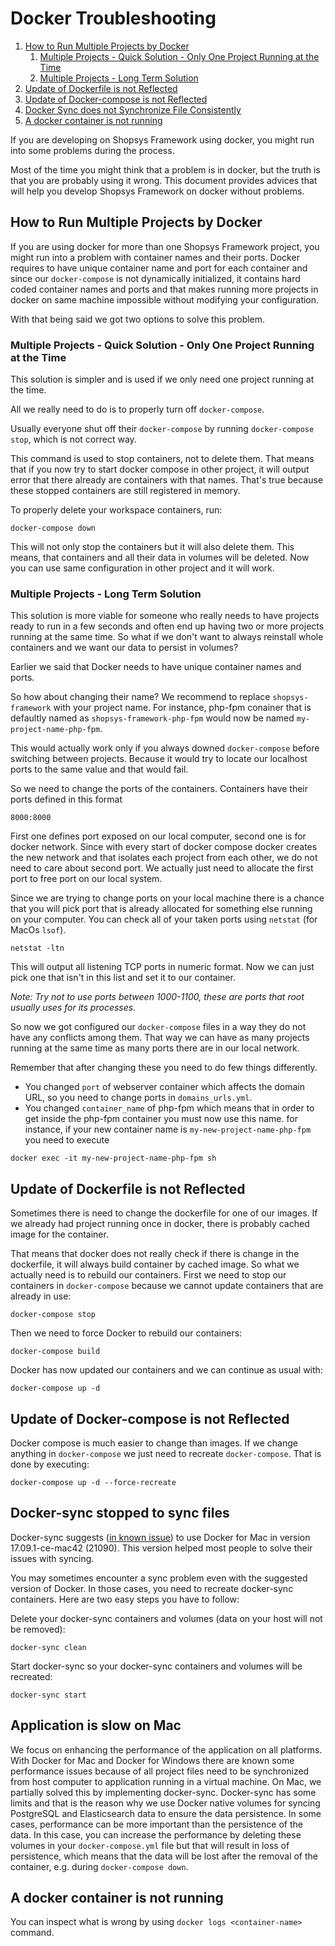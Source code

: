 # Docker Troubleshooting

1. [How to Run Multiple Projects by Docker](#how-to-run-multiple-projects-by-docker)
    1. [Multiple Projects - Quick Solution - Only One Project Running at the Time](#multiple-projects---quick-solution---only-one-project-running-at-the-time)
    1. [Multiple Projects - Long Term Solution](#multiple-projects---long-term-solution)
1. [Update of Dockerfile is not Reflected](#update-of-dockerfile-is-not-reflected)
1. [Update of Docker-compose is not Reflected](#update-of-docker-compose-is-not-reflected)
1. [Docker Sync does not Synchronize File Consistently](#docker-sync-does-not-synchronize-file-consistently)
1. [A docker container is not running](#a-docker-container-is-not-running)

If you are developing on Shopsys Framework using docker, you might run into some problems during the process.

Most of the time you might think that a problem is in docker, but the truth is that you are probably using it wrong. This document
provides advices that will help you develop Shopsys Framework on docker without problems.

## How to Run Multiple Projects by Docker
If you are using docker for more than one Shopsys Framework project, you might run into a problem with container names and their ports.
Docker requires to have unique container name and port for each container and since our `docker-compose` is not dynamically initialized,
it contains hard coded container names and ports and that makes running more projects in docker on same machine impossible without
modifying your configuration.

With that being said we got two options to solve this problem.

### Multiple Projects - Quick Solution - Only One Project Running at the Time
This solution is simpler and is used if we only need one project running at the time.

All we really need to do is to properly turn off `docker-compose`.

Usually everyone shut off their `docker-compose` by running `docker-compose stop`, which is not correct way.

This command is used to stop containers, not to delete them. That means that if you now try to start docker compose
in other project, it will output error that there already are containers with that names.
That's true because these stopped containers are still registered in memory.

To properly delete your workspace containers, run:

```
docker-compose down
```

This will not only stop the containers but it will also delete them. This means, that containers and all their data in volumes will be deleted.
Now you can use same configuration in other project and it will work.

### Multiple Projects - Long Term Solution
This solution is more viable for someone who really needs to have projects ready to run in a few seconds and often end up having
two or more projects running at the same time. So what if we don't want to always reinstall whole containers and we want our data to persist in volumes?

Earlier we said that Docker needs to have unique container names and ports.

So how about changing their name?
We recommend to replace `shopsys-framework` with your project name. For instance, php-fpm conainer that is defaultly named as
`shopsys-framework-php-fpm` would now be named `my-project-name-php-fpm`.

This would actually work only if you always downed `docker-compose` before switching between projects.
Because it would try to locate our localhost ports to the same value and that would fail.

So we need to change the ports of the containers. Containers have their ports defined in this format

```
8000:8000
```

First one defines port exposed on our local computer, second one is for docker network. Since with every start of
docker compose docker creates the new network and that isolates each project from each other, we do not need to care about second port.
We actually just need to allocate the first port to free port on our local system.

Since we are trying to change ports on your local machine there is a chance that you will pick port that is already allocated for something else running on your computer.
You can check all of your taken ports using `netstat` (for MacOs `lsof`).

```
netstat -ltn
```

This will output all listening TCP ports in numeric format. Now we can just pick one that isn't in this list and set it to our container.

*Note: Try not to use ports between 1000-1100, these are ports that root usually uses for its processes.*

So now we got configured our `docker-compose` files in a way they do not have any conflicts among them.
That way we can have as many projects running at the same time as many ports there are in our local network.

Remember that after changing these you need to do few things differently.
* You changed `port` of webserver container which affects the domain URL, so you need to change ports in `domains_urls.yml`.
* You changed `container_name` of php-fpm which means that in order to get inside the php-fpm container you must now use this name.
  for instance, if your new container name is `my-new-project-name-php-fpm` you need to execute

```
docker exec -it my-new-project-name-php-fpm sh
```

## Update of Dockerfile is not Reflected
Sometimes there is need to change the dockerfile for one of our images.
If we already had project running once in docker, there is probably cached image for the container.

That means that docker does not really check if there is change in the dockerfile,
it will always build container by cached image. So what we actually need is to rebuild our containers.
First we need to stop our containers in `docker-compose` because we cannot update containers that are already in use:

```
docker-compose stop
```

Then we need to force Docker to rebuild our containers:

```
docker-compose build
```

Docker has now updated our containers and we can continue as usual with:
```
docker-compose up -d
```

## Update of Docker-compose is not Reflected

Docker compose is much easier to change than images. If we change anything in `docker-compose` we just need to recreate `docker-compose`.
That is done by executing:

```
docker-compose up -d --force-recreate
```

## Docker-sync stopped to sync files
Docker-sync suggests ([in known issue](https://github.com/EugenMayer/docker-sync/issues/517)) to use Docker for Mac in version 17.09.1-ce-mac42 (21090).
This version helped most people to solve their issues with syncing.

You may sometimes encounter a sync problem even with the suggested version of Docker. In those cases, you need to recreate docker-sync containers. Here are two easy steps you have to follow:

Delete your docker-sync containers and volumes (data on your host will not be removed):
```
docker-sync clean
```
Start docker-sync so your docker-sync containers and volumes will be recreated:
```
docker-sync start
```

## Application is slow on Mac
We focus on enhancing the performance of the application on all platforms.
With Docker for Mac and Docker for Windows there are known some performance issues because of all project files need to be synchronized from host computer to application running in a virtual machine.
On Mac, we partially solved this by implementing docker-sync.
Docker-sync has some limits and that is the reason why we use Docker native volumes for syncing PostgreSQL and Elasticsearch data to ensure the data persistence.
In some cases, performance can be more important than the persistence of the data.
In this case, you can increase the performance by deleting these volumes in your `docker-compose.yml` file but that will result in loss of persistence, which means that the data will be lost after the removal of the container, e.g. during `docker-compose down`.

## A docker container is not running
You can inspect what is wrong by using `docker logs <container-name>` command.
